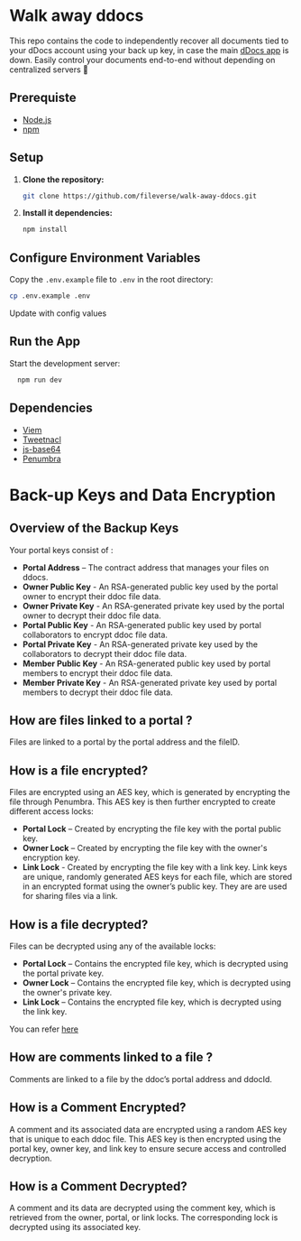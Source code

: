 # Walk away ddocs
This repo contains the code to independently recover all documents tied to your dDocs account using your back up key, in case the main [dDocs app](https://ddocs.new/) is down. Easily control your documents end-to-end without depending on centralized servers 💛

## Prerequiste

- [Node.js](https://nodejs.org/)
- [npm](https://www.npmjs.com/)

## Setup

1. **Clone the repository:**

   ```bash
   git clone https://github.com/fileverse/walk-away-ddocs.git

   ```

2. **Install it dependencies:**

   ```bash
   npm install
   ```

## Configure Environment Variables

Copy the `.env.example` file to `.env` in the root directory:

```bash
cp .env.example .env
```
Update with config values

## Run the App

Start the development server:

```bash
  npm run dev
```

## Dependencies
- [Viem](https://viem.sh/docs/getting-started)
- [Tweetnacl](https://tweetnacl.js.org/#/)
- [js-base64](https://www.jsdocs.io/package/js-base64)
- [Penumbra](https://github.com/transcend-io/penumbra)


# Back-up Keys and Data Encryption


## Overview of the Backup Keys
Your portal keys consist of :
- **Portal Address** – The contract address that manages your files on ddocs.
- **Owner Public Key** -  An RSA-generated public key used by the portal owner to encrypt their ddoc file data.
- **Owner Private Key** - An RSA-generated private key used by the portal owner to decrypt their ddoc file data.
- **Portal Public Key** - An RSA-generated public key used by portal collaborators to encrypt ddoc file data.
- **Portal Private Key** - An RSA-generated private key used by the  collaborators to decrypt their ddoc file data.
- **Member Public Key** - An RSA-generated public key used by portal members to encrypt their ddoc file data.
- **Member Private Key** -  An RSA-generated private key used by portal members to decrypt their ddoc file data.

## How are files linked to a portal ?
Files are linked to a portal by the portal address and the fileID.

## How is a file encrypted?
Files are encrypted using an AES key, which is generated by encrypting the file through Penumbra. This AES key is then further encrypted to create different access locks:
- **Portal Lock** – Created by encrypting the file key with the portal public key.
- **Owner Lock** – Created by encrypting the file key with the owner's encryption key.
- **Link Lock** - Created by encrypting the file key with a link key. Link keys are unique, randomly generated AES keys for each file, which are stored in an encrypted format using the owner’s public key. They are are used for sharing files via a link.


## How is a file decrypted?
Files can be decrypted using any of the available locks:
- **Portal Lock** – Contains the encrypted file key, which is decrypted using the portal private key.
- **Owner Lock** – Contains the encrypted file key, which is decrypted using the owner's private key.
- **Link Lock** – Contains the encrypted file key, which is decrypted using the link key.

You can refer [here](https://github.com/fileverse/walk-away-ddocs/blob/c37548d4b5b380b3597ee7e336e19cf3aec10531/src/components/retrieve-section.jsx#L42)

## How are comments linked to a file ?
Comments are linked to a file by the ddoc’s portal address and ddocId.

## How is a Comment Encrypted?
A comment and its associated data are encrypted using a random AES key that is unique to each ddoc file. This AES key is then encrypted using the portal key, owner key, and link key to ensure secure access and controlled decryption.


## How is a Comment Decrypted?
A comment and its data are decrypted using the comment key, which is retrieved from the owner, portal, or link locks. The corresponding lock is decrypted using its associated key.
